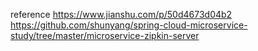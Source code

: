 reference
https://www.jianshu.com/p/50d4673d04b2
https://github.com/shunyang/spring-cloud-microservice-study/tree/master/microservice-zipkin-server
